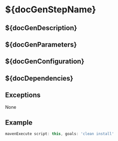 # ${docGenStepName}

## ${docGenDescription}

## ${docGenParameters}

## ${docGenConfiguration}

## ${docDependencies}

## Exceptions

None

## Example

```groovy
mavenExecute script: this, goals: 'clean install'
```
